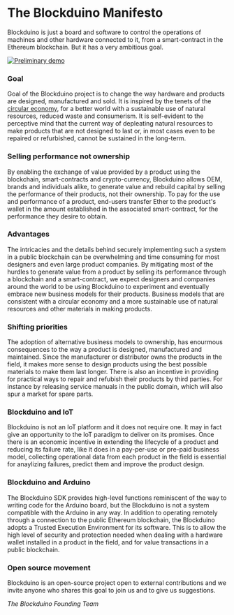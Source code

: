 # The Blockduino Manifesto
Blockduino is just a board and software to control the operations of machines and other hardware connected to it, from a smart-contract in the Ethereum blockchain. But it has a very ambitious goal.

[![Preliminary demo](https://img.youtube.com/vi/7ooOoz93or8/0.jpg)](https://youtu.be/7ooOoz93or8) 

### Goal
Goal of the Blockduino project is to change the way hardware and products are designed, manufactured and sold. It is inspired by the tenets of the [circular economy](https://www.ellenmacarthurfoundation.org/circular-economy), for a better world with a sustainable use of natural resources, reduced waste and consumerism. It is self-evident to the perceptive mind that the current way of depleating natural resources to make products that are not designed to last or, in most cases even to be repaired or refurbished, cannot be sustained in the long-term.

### Selling performance not ownership
By enabling the exchange of value provided by a product using the blockchain, smart-contracts and crypto-currency, Blockduino allows OEM, brands and individuals alike, to generate value and rebuild capital by selling the performance of their products, not their ownership. To pay for the use and performance of a product, end-users transfer Ether to the product's wallet in the amount established in the associated smart-contract, for the performance they desire to obtain. 

### Advantages
The intricacies and the details behind securely implementing such a system in a public blockchain can be overwhelming and time consuming for most designers and even large product companies. By mitigating most of the hurdles to generate value from a product by selling its performance through a blockchain and a smart-contract, we expect designers and companies around the world to be using Blockduino to experiment and eventually embrace new business models for their products. Business models that are consistent with a circular economy and a more sustainable use of natural resources and other materials in making products.

### Shifting priorities
The adoption of alternative business models to ownership, has enourmous consequences to the way a product is designed, manufactured and maintained. Since the manufacturer or distributor owns the products in the field, it makes more sense to design products using the best possible materials to make them last longer. There is also an incentive in providing for practical ways to repair and refubish their products by third parties. For instance by releasing service manuals in the public domain, which will also spur a market for spare parts.

### Blockduino and IoT
Blockduino is not an IoT platform and it does not require one. It may in fact give an opportunity to the IoT paradigm to deliver on its promises. Once there is an economic incentive in extending the lifecycle of a product and reducing its failure rate, like it does in a pay-per-use or pre-paid business model, collecting operational data from each product in the field is essential for anaylizing failures, predict them and improve the product design.

### Blockduino and Arduino
The Blockduino SDK provides high-level functions reminiscent of the way to writing code for the Arduino board, but the Blockduino is not a system compatible with the Arduino in any way. In addition to operating remotely through a connection to the public Ethereum blockchain, the Blockduino adopts a Trusted Execution Environment for its software. This is to allow the high level of security and protection needed when dealing with a hardware wallet installed in a product in the field, and for value transactions in a public blockchain. 

### Open source movement
Blockduino is an open-source project open to external contributions and we invite anyone who shares this goal to join us and to give us suggestions.

_The Blockduino Founding Team_
